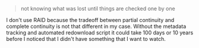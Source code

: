 > not knowing what was lost until things are checked one by one

I don't use RAID because the tradeoff between partial continuity and complete continuity is not that different in my case. Without the metadata tracking and automated redownload script it could take 100 days or 10 years before I noticed that I didn't have something that I want to watch.
